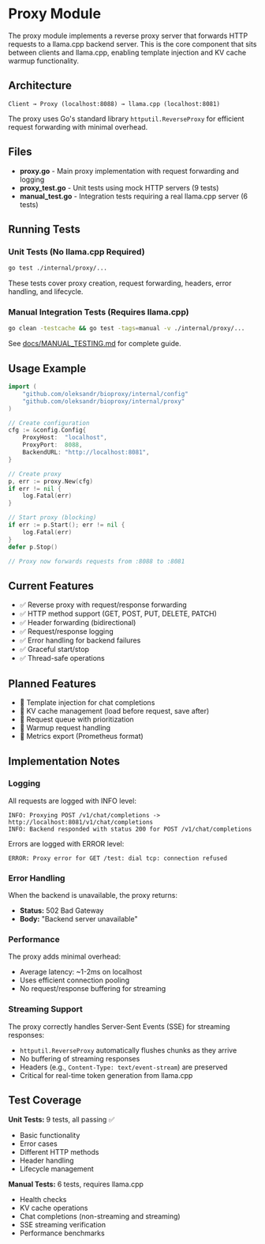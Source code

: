 # Proxy Module

The proxy module implements a reverse proxy server that forwards HTTP requests to a llama.cpp backend server. This is the core component that sits between clients and llama.cpp, enabling template injection and KV cache warmup functionality.

## Architecture

```
Client → Proxy (localhost:8088) → llama.cpp (localhost:8081)
```

The proxy uses Go's standard library `httputil.ReverseProxy` for efficient request forwarding with minimal overhead.

## Files

- **proxy.go** - Main proxy implementation with request forwarding and logging
- **proxy_test.go** - Unit tests using mock HTTP servers (9 tests)
- **manual_test.go** - Integration tests requiring a real llama.cpp server (6 tests)

## Running Tests

### Unit Tests (No llama.cpp Required)

```bash
go test ./internal/proxy/...
```

These tests cover proxy creation, request forwarding, headers, error handling, and lifecycle.

### Manual Integration Tests (Requires llama.cpp)

```bash
go clean -testcache && go test -tags=manual -v ./internal/proxy/...
```

See [docs/MANUAL_TESTING.md](../../docs/MANUAL_TESTING.md) for complete guide.

## Usage Example

```go
import (
    "github.com/oleksandr/bioproxy/internal/config"
    "github.com/oleksandr/bioproxy/internal/proxy"
)

// Create configuration
cfg := &config.Config{
    ProxyHost:  "localhost",
    ProxyPort:  8088,
    BackendURL: "http://localhost:8081",
}

// Create proxy
p, err := proxy.New(cfg)
if err != nil {
    log.Fatal(err)
}

// Start proxy (blocking)
if err := p.Start(); err != nil {
    log.Fatal(err)
}
defer p.Stop()

// Proxy now forwards requests from :8088 to :8081
```

## Current Features

- ✅ Reverse proxy with request/response forwarding
- ✅ HTTP method support (GET, POST, PUT, DELETE, PATCH)
- ✅ Header forwarding (bidirectional)
- ✅ Request/response logging
- ✅ Error handling for backend failures
- ✅ Graceful start/stop
- ✅ Thread-safe operations

## Planned Features

- 🚧 Template injection for chat completions
- 🚧 KV cache management (load before request, save after)
- 🚧 Request queue with prioritization
- 🚧 Warmup request handling
- 🚧 Metrics export (Prometheus format)

## Implementation Notes

### Logging

All requests are logged with INFO level:
```
INFO: Proxying POST /v1/chat/completions -> http://localhost:8081/v1/chat/completions
INFO: Backend responded with status 200 for POST /v1/chat/completions
```

Errors are logged with ERROR level:
```
ERROR: Proxy error for GET /test: dial tcp: connection refused
```

### Error Handling

When the backend is unavailable, the proxy returns:
- **Status:** 502 Bad Gateway
- **Body:** "Backend server unavailable"

### Performance

The proxy adds minimal overhead:
- Average latency: ~1-2ms on localhost
- Uses efficient connection pooling
- No request/response buffering for streaming

### Streaming Support

The proxy correctly handles Server-Sent Events (SSE) for streaming responses:
- `httputil.ReverseProxy` automatically flushes chunks as they arrive
- No buffering of streaming responses
- Headers (e.g., `Content-Type: text/event-stream`) are preserved
- Critical for real-time token generation from llama.cpp

## Test Coverage

**Unit Tests:** 9 tests, all passing ✅
- Basic functionality
- Error cases
- Different HTTP methods
- Header handling
- Lifecycle management

**Manual Tests:** 6 tests, requires llama.cpp
- Health checks
- KV cache operations
- Chat completions (non-streaming and streaming)
- SSE streaming verification
- Performance benchmarks
